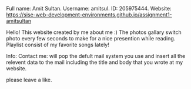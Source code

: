 Full name: Amit Sultan.
Username: amitsul.
ID: 205975444.
Website: https://sise-web-development-environments.github.io/assignment1-amitsultan

Hello! This website created by me about me :)
The photos gallary switch photo every few seconds to make for a nice presention while reading.
Playlist consist of my favorite songs lately!

Info:
Contact me: will pop the defult mail system you use and insert all the relevent data to the mail including
	    the title and body that you wrote at my website.

please leave a like.